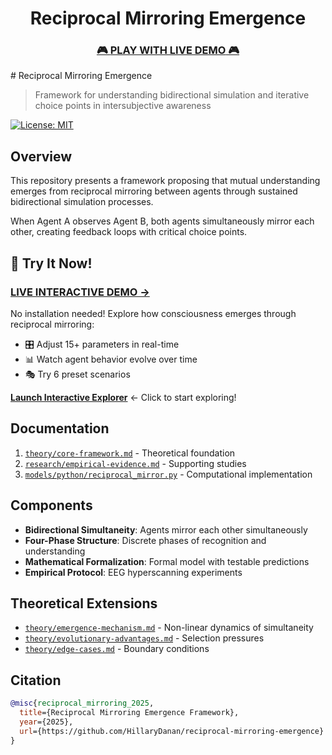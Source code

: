 <div align="center">
  
# Reciprocal Mirroring Emergence

### [🎮 **PLAY WITH LIVE DEMO** 🎮](https://hillarydanan.github.io/reciprocal-mirroring-emergence/interactive.html)

</div>
# Reciprocal Mirroring Emergence

> Framework for understanding bidirectional simulation and iterative choice points in intersubjective awareness

[![License: MIT](https://img.shields.io/badge/License-MIT-yellow.svg)](https://opensource.org/licenses/MIT)

## Overview

This repository presents a framework proposing that mutual understanding emerges from reciprocal mirroring between agents through sustained bidirectional simulation processes.

When Agent A observes Agent B, both agents simultaneously mirror each other, creating feedback loops with critical choice points.

## 🚀 Try It Now!

### [**LIVE INTERACTIVE DEMO →**](https://hillarydanan.github.io/reciprocal-mirroring-emergence/interactive.html)

No installation needed! Explore how consciousness emerges through reciprocal mirroring:
- 🎛️ Adjust 15+ parameters in real-time
- 📊 Watch agent behavior evolve over time
- 🎭 Try 6 preset scenarios

**[Launch Interactive Explorer](https://hillarydanan.github.io/reciprocal-mirroring-emergence/interactive.html)** ← Click to start exploring!

## Documentation

1. [`theory/core-framework.md`](theory/core-framework.md) - Theoretical foundation
2. [`research/empirical-evidence.md`](research/empirical-evidence.md) - Supporting studies  
3. [`models/python/reciprocal_mirror.py`](models/python/reciprocal_mirror.py) - Computational implementation

## Components

- **Bidirectional Simultaneity**: Agents mirror each other simultaneously
- **Four-Phase Structure**: Discrete phases of recognition and understanding
- **Mathematical Formalization**: Formal model with testable predictions
- **Empirical Protocol**: EEG hyperscanning experiments

## Theoretical Extensions

- [`theory/emergence-mechanism.md`](theory/emergence-mechanism.md) - Non-linear dynamics of simultaneity
- [`theory/evolutionary-advantages.md`](theory/evolutionary-advantages.md) - Selection pressures
- [`theory/edge-cases.md`](theory/edge-cases.md) - Boundary conditions

## Citation

```bibtex
@misc{reciprocal_mirroring_2025,
  title={Reciprocal Mirroring Emergence Framework},
  year={2025},
  url={https://github.com/HillaryDanan/reciprocal-mirroring-emergence}
}
```
